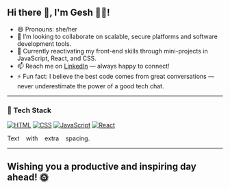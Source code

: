 ## Hi there 👋, I'm Gesh 👩‍💻!

- 😄 Pronouns: she/her  
- 👯 I’m looking to collaborate on scalable, secure platforms and software development tools.
- 🌱 Currently reactivating my front-end skills through mini-projects in JavaScript, React, and CSS.
- 📫 Reach me on [LinkedIn](https://www.linkedin.com/in/geshnumatee-sowaruth) — always happy to connect!  
- ⚡ Fun fact: I believe the best code comes from great conversations — never underestimate the power of a good tech chat.

---

### 🧰 Tech Stack
[![HTML](https://img.shields.io/badge/-HTML5-E34F26?logo=html5&logoColor=white&style=flat)](https://developer.mozilla.org/en-US/docs/Web/HTML)
[![CSS](https://img.shields.io/badge/-CSS-1572B6?logo=css3&logoColor=white&style=flat)](https://developer.mozilla.org/en-US/docs/Web/CSS)
[![JavaScript](https://img.shields.io/badge/-JavaScript-F7DF1E?logo=javascript&logoColor=black&style=flat)](https://developer.mozilla.org/en-US/docs/Web/JavaScript)
[![React](https://img.shields.io/badge/-React-61DAFB?logo=react&logoColor=black&style=flat)](https://react.dev/)

Text&nbsp;&nbsp;&nbsp;&nbsp;with&nbsp;&nbsp;&nbsp;&nbsp;extra&nbsp;&nbsp;&nbsp;&nbsp;spacing.

---

## Wishing you a productive and inspiring day ahead! 🌞
